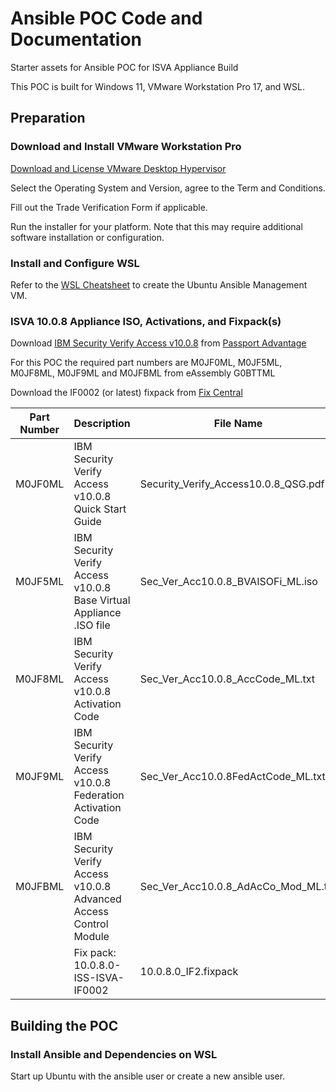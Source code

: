 # Ansible POC Code and Documentation

Starter assets for Ansible POC for ISVA Appliance Build

This POC is built for Windows 11, VMware Workstation Pro 17, and WSL.

## Preparation

### Download and Install VMware Workstation Pro

[Download and License VMware Desktop Hypervisor](https://knowledge.broadcom.com/external/article/368667/download-and-license-vmware-desktop-hype.html)

Select the Operating System and Version, agree to the Term and Conditions.

Fill out the Trade Verification Form if applicable.

Run the installer for your platform. Note that this may require additional software installation or configuration.

### Install and Configure WSL

Refer to the [WSL Cheatsheet](../docs/WSL_Cheatsheet.pdf ) to create the Ubuntu Ansible Management VM.

### ISVA 10.0.8 Appliance ISO, Activations, and Fixpack(s)

Download [IBM Security Verify Access v10.0.8](https://www.ibm.com/support/pages/download-ibm-security-verify-access-v1008) from [Passport Advantage](http://www.ibm.com/software/howtobuy/passportadvantage/pao_customers.htm)

For this POC the required part numbers are M0JF0ML, M0JF5ML, M0JF8ML, M0JF9ML and M0JFBML from eAssembly G0BTTML

Download the IF0002 (or latest) fixpack from [Fix Central](https://www.ibm.com/support/fixcentral/swg/selectFixes?parent=IBM%20Security&product=ibm/Tivoli/IBM+Security+Verify+Access&release=10.0.8.0&platform=Linux&function=all)

| Part Number | Description | File Name |
| --- | --- | --- |
| M0JF0ML | IBM Security Verify Access v10.0.8 Quick Start Guide | Security_Verify_Access10.0.8_QSG.pdf |
| M0JF5ML | IBM Security Verify Access v10.0.8 Base Virtual Appliance .ISO file | Sec_Ver_Acc10.0.8_BVAISOFi_ML.iso |
| M0JF8ML | IBM Security Verify Access v10.0.8 Activation Code | Sec_Ver_Acc10.0.8_AccCode_ML.txt |
| M0JF9ML | IBM Security Verify Access v10.0.8 Federation Activation Code | Sec_Ver_Acc10.0.8FedActCode_ML.txt |
| M0JFBML | IBM Security Verify Access v10.0.8 Advanced Access Control Module | Sec_Ver_Acc10.0.8_AdAcCo_Mod_ML.txt |
|         | Fix pack: 10.0.8.0-ISS-ISVA-IF0002 | 10.0.8.0_IF2.fixpack |

## Building the POC

### Install Ansible and Dependencies on WSL

Start up Ubuntu with the ansible user or create a new ansible user.
